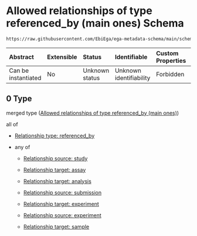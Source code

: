 # Allowed relationships of type referenced\_by (main ones) Schema

```txt
https://raw.githubusercontent.com/EbiEga/ega-metadata-schema/main/schemas/EGA.experiment.json#/properties/experiment_relationships/items/allOf/1/anyOf/0
```



| Abstract            | Extensible | Status         | Identifiable            | Custom Properties | Additional Properties | Access Restrictions | Defined In                                                                           |
| :------------------ | :--------- | :------------- | :---------------------- | :---------------- | :-------------------- | :------------------ | :----------------------------------------------------------------------------------- |
| Can be instantiated | No         | Unknown status | Unknown identifiability | Forbidden         | Allowed               | none                | [EGA.experiment.json\*](../../../schemas/EGA.experiment.json "open original schema") |

## 0 Type

merged type ([Allowed relationships of type referenced\_by (main ones)](ega-9-properties-experiment-relationships-items-allof-relationship-constraints-for-an-experiment-anyof-allowed-relationships-of-type-referenced_by-main-ones.md))

all of

*   [Relationship type: referenced_by](ega-12-definitions-relationship-type-referenced_by.md "check type definition")

*   any of

    *   [Relationship source: study](ega-12-definitions-relationship-source-study.md "check type definition")

    *   [Relationship target: assay](ega-12-definitions-relationship-target-assay.md "check type definition")

    *   [Relationship target: analysis](ega-12-definitions-relationship-target-analysis.md "check type definition")

    *   [Relationship source: submission](ega-12-definitions-relationship-source-submission.md "check type definition")

    *   [Relationship target: experiment](ega-12-definitions-relationship-target-experiment.md "check type definition")

    *   [Relationship source: experiment](ega-12-definitions-relationship-source-experiment.md "check type definition")

    *   [Relationship target: sample](ega-12-definitions-relationship-target-sample.md "check type definition")
